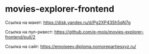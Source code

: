# movies-explorer-frontend

Ссылка на макет: https://disk.yandex.ru/d/Pg2XP43Sh5qN7g

Ссылка на пул-рквест: https://github.com/e-mois/movies-explorer-frontend/pull/2

Ссылка на сайт: https://emoiseev.diploma.nomorepartiesxyz.ru/

